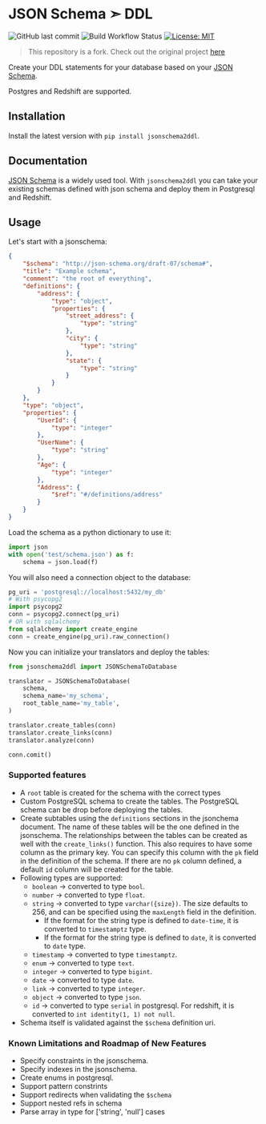 # JSON Schema ➣ DDL

![GitHub last commit](https://img.shields.io/github/last-commit/clarityai-eng/jsonschema2ddl?logo=hey)
![Build Workflow Status](https://img.shields.io/github/workflow/status/clarityai-eng/jsonschema2ddl/build)
[![License: MIT](https://img.shields.io/badge/License-MIT-yellow.svg)](https://github.com/clarityai-eng/jsonschema2ddl/blob/master/LICENSE)

> This repository is a fork. Check out the original project [here](https://github.com/better/jsonschema2ddl)

Create your DDL statements for your database based on your [JSON Schema](http://json-schema.org/).

Postgres and Redshift are supported.

## Installation

Install the latest version with `pip install jsonschema2ddl`.

## Documentation

[JSON Schema](http://json-schema.org/) is a widely used tool. With `jsonschema2ddl` you can take your existing schemas defined with json schema and deploy them in Postgresql and Redshift.

## Usage

Let's start with a jsonschema:

```json
{
    "$schema": "http://json-schema.org/draft-07/schema#",
    "title": "Example schema",
    "comment": "the root of everything",
    "definitions": {
        "address": {
            "type": "object",
            "properties": {
                "street_address": {
                    "type": "string"
                },
                "city": {
                    "type": "string"
                },
                "state": {
                    "type": "string"
                }
            }
        }
    },
    "type": "object",
    "properties": {
        "UserId": {
            "type": "integer"
        },
        "UserName": {
            "type": "string"
        },
        "Age": {
            "type": "integer"
        },
        "Address": {
            "$ref": "#/definitions/address"
        }
    }
}
```

Load the schema as a python dictionary to use it:

```python
import json
with open('test/schema.json') as f:
    schema = json.load(f)
```

You will also need a connection object to the database:

```python
pg_uri = 'postgresql://localhost:5432/my_db'
# With psycopg2
import psycopg2
conn = psycopg2.connect(pg_uri)
# OR with sqlalchemy
from sqlalchemy import create_engine
conn = create_engine(pg_uri).raw_connection()
```

Now you can initialize your translators and deploy the tables:

```python
from jsonschema2ddl import JSONSchemaToDatabase

translator = JSONSchemaToDatabase(
    schema,
    schema_name='my_schema',
    root_table_name='my_table',
)

translator.create_tables(conn)
translator.create_links(conn)
translator.analyze(conn)

conn.comit()
```

### Supported features

* A `root` table is created for the schema with the correct types
* Custom PostgreSQL schema to create the tables. The PostgreSQL schema can be drop before deploying the tables.
* Create subtables using the `definitions` sections in the jsonchema document. The name of these tables will be the one defined in the jsonschema. The relationships between the tables can be created as well with the `create_links()` function. This also requires to have some column as the primary key. You can specify this column with the `pk` field in the definition of the schema. If there are no `pk` column defined, a default `id` column will be created for the table.
* Following types are supported:
  * `boolean` -> converted to type `bool`.
  * `number` -> converted to type `float`.
  * `string` -> converted to type `varchar({size})`. The size defaults to 256, and can be specified using the `maxLength` field in the definition.
    * If the format for the string type is defined to `date-time`, it is converted to `timestamptz` type.
    * If the format for the string type is defined to `date`, it is converted to `date` type.
  * `timestamp` -> converted to type `timestamptz`.
  * `enum` -> converted to type `text`.
  * `integer` -> converted to type `bigint`.
  * `date` -> converted to type `date`.
  * `link` -> converted to type `integer`.
  * `object` -> converted to type `json`.
  * `id` -> converted to type `serial` in postgresql. For redshift, it is converted to `int identity(1, 1) not null`.
* Schema itself is validated against the `$schema` definition uri.

### Known Limitations and Roadmap of New Features

* Specify constraints in the jsonschema.
* Specify indexes in the jsonschema.
* Create enums in postgresql.
* Support pattern constrints
* Support redirects when validating the `$schema`
* Support nested refs in schema
* Parse array in type for ['string', 'null'] cases

